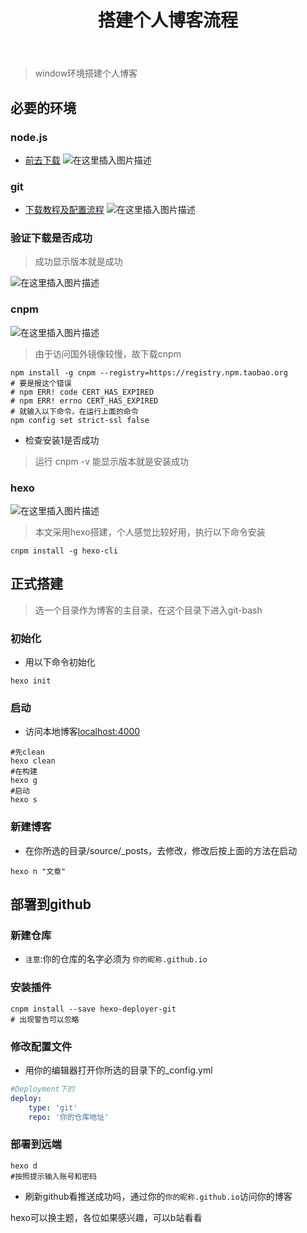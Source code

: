 ﻿---
title: 搭建个人博客流程
index: false
icon: blog
category:
    - 运维
    - 个人博客
---
<meta name="referrer" content="no-referrer"/>

> window环境搭建个人博客
## 必要的环境
### node.js
- [前去下载](https://nodejs.cn/download/)
![在这里插入图片描述](https://i-blog.csdnimg.cn/direct/94eba5fe57b94dd3813806d095d8e153.png#pic_center)

### git
- [下载教程及配置流程](https://blog.csdn.net/2301_77207909/article/details/142285094?spm=1001.2014.3001.5501)
![在这里插入图片描述](https://i-blog.csdnimg.cn/direct/448a6eeaac544c078fb8be56b1268508.png#pic_center)

### 验证下载是否成功
> 成功显示版本就是成功

![在这里插入图片描述](https://i-blog.csdnimg.cn/direct/eb7df3abb7f349f384e3840026e7a7ba.png)
### cnpm
![在这里插入图片描述](https://i-blog.csdnimg.cn/direct/27aa7a9e8398478f85f817fa68414a84.png#pic_center)

> 由于访问国外镜像较慢，故下载cnpm
```shell
npm install -g cnpm --registry=https://registry.npm.taobao.org
# 要是报这个错误
# npm ERR! code CERT_HAS_EXPIRED
# npm ERR! errno CERT_HAS_EXPIRED
# 就输入以下命令，在运行上面的命令
npm config set strict-ssl false
```
- 检查安装1是否成功
> 运行 cnpm -v 能显示版本就是安装成功
### hexo
![在这里插入图片描述](https://i-blog.csdnimg.cn/direct/5cc689de6f8145228a49b15de47c0bb3.png#pic_center)

> 本文采用hexo搭建，个人感觉比较好用，执行以下命令安装
```shell
cnpm install -g hexo-cli
```

## 正式搭建
> 选一个目录作为博客的主目录，在这个目录下进入git-bash
### 初始化
- 用以下命令初始化
```shell
hexo init
```
### 启动
- 访问本地博客[localhost:4000](localhost:4000)
```shell
#先clean
hexo clean
#在构建
hexo g
#启动
hexo s
```
### 新建博客
- 在你所选的目录/source/_posts，去修改，修改后按上面的方法在启动
```shell
hexo n "文章"
```
## 部署到github
### 新建仓库
- `注意`:你的仓库的名字必须为 `你的昵称.github.io`
### 安装插件
```shell
cnpm install --save hexo-deployer-git
# 出现警告可以忽略
```
### 修改配置文件
- 用你的编辑器打开你所选的目录下的_config.yml
```yml
#Deployment下的
deploy:
	type: 'git'
	repo: '你的仓库地址'
```
### 部署到远端
```shell
hexo d
#按照提示输入账号和密码
```
- 刷新github看推送成功吗，通过你的`你的昵称.github.io`访问你的博客

hexo可以换主题，各位如果感兴趣，可以b站看看
